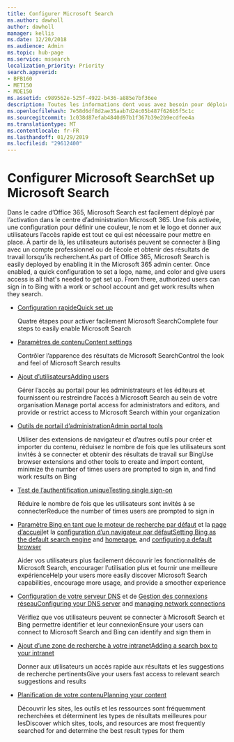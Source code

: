 ```yaml
---
title: Configurer Microsoft Search
ms.author: dawholl
author: dawholl
manager: kellis
ms.date: 12/20/2018
ms.audience: Admin
ms.topic: hub-page
ms.service: mssearch
localization_priority: Priority
search.appverid:
- BFB160
- MET150
- MOE150
ms.assetid: c989562e-525f-4922-b436-a885e7bf36ee
description: Toutes les informations dont vous avez besoin pour déploiement Microsoft Search dans votre organisation
ms.openlocfilehash: 7e58d6df8d2ae35aab7d24c05b487f626b5f5c1c
ms.sourcegitcommit: 1c038d87efab4840d97b1f367b39e2b9ecdfee4a
ms.translationtype: MT
ms.contentlocale: fr-FR
ms.lasthandoff: 01/29/2019
ms.locfileid: "29612400"
---
```

# <a name="set-up-microsoft-search"></a><span data-ttu-id="2b9f8-103">Configurer Microsoft Search</span><span class="sxs-lookup"><span data-stu-id="2b9f8-103">Set up Microsoft Search</span></span>

<span data-ttu-id="2b9f8-p101">Dans le cadre d’Office 365, Microsoft Search est facilement déployé par l’activation dans le centre d’administration Microsoft 365. Une fois activée, une configuration pour définir une couleur, le nom et le logo et donner aux utilisateurs l’accès rapide est tout ce qui est nécessaire pour mettre en place. À partir de là, les utilisateurs autorisés peuvent se connecter à Bing avec un compte professionnel ou de l’école et obtenir des résultats de travail lorsqu’ils recherchent.</span><span class="sxs-lookup"><span data-stu-id="2b9f8-p101">As part of Office 365, Microsoft Search is easily deployed by enabling it in the Microsoft 365 admin center. Once enabled, a quick configuration to set a logo, name, and color and give users access is all that's needed to get set up. From there, authorized users can sign in to Bing with a work or school account and get work results when they search.</span></span>

- [<span data-ttu-id="2b9f8-107">Configuration rapide</span><span class="sxs-lookup"><span data-stu-id="2b9f8-107">Quick set up</span></span>](quick-set-up.md)
    
    <span data-ttu-id="2b9f8-108">Quatre étapes pour activer facilement Microsoft Search</span><span class="sxs-lookup"><span data-stu-id="2b9f8-108">Complete four steps to easily enable Microsoft Search</span></span>

- [<span data-ttu-id="2b9f8-109">Paramètres de contenu</span><span class="sxs-lookup"><span data-stu-id="2b9f8-109">Content settings</span></span>](content-settings.md)
    
    <span data-ttu-id="2b9f8-110">Contrôler l’apparence des résultats de Microsoft Search</span><span class="sxs-lookup"><span data-stu-id="2b9f8-110">Control the look and feel of Microsoft Search results</span></span>
    
- [<span data-ttu-id="2b9f8-111">Ajout d’utilisateurs</span><span class="sxs-lookup"><span data-stu-id="2b9f8-111">Adding users</span></span>](add-users.md)
    
    <span data-ttu-id="2b9f8-112">Gérer l’accès au portail pour les administrateurs et les éditeurs et fournissent ou restreindre l’accès à Microsoft Search au sein de votre organisation.</span><span class="sxs-lookup"><span data-stu-id="2b9f8-112">Manage portal access for administrators and editors, and provide or restrict access to Microsoft Search within your organization</span></span>
    
- [<span data-ttu-id="2b9f8-113">Outils de portail d’administration</span><span class="sxs-lookup"><span data-stu-id="2b9f8-113">Admin portal tools</span></span>](admin-portal-tools.md)
    
    <span data-ttu-id="2b9f8-114">Utiliser des extensions de navigateur et d’autres outils pour créer et importer du contenu, réduisez le nombre de fois que les utilisateurs sont invités à se connecter et obtenir des résultats de travail sur Bing</span><span class="sxs-lookup"><span data-stu-id="2b9f8-114">Use browser extensions and other tools to create and import content, minimize the number of times users are prompted to sign in, and find work results on Bing</span></span>
    
- [<span data-ttu-id="2b9f8-115">Test de l’authentification unique</span><span class="sxs-lookup"><span data-stu-id="2b9f8-115">Testing single sign-on</span></span>](test-single-sign-on.md)
    
    <span data-ttu-id="2b9f8-116">Réduire le nombre de fois que les utilisateurs sont invités à se connecter</span><span class="sxs-lookup"><span data-stu-id="2b9f8-116">Reduce the number of times users are prompted to sign in</span></span>
    
- <span data-ttu-id="2b9f8-117">[Paramètre Bing en tant que le moteur de recherche par défaut](set-default-search-engine.md) et la [page d’accueil](set-default-homepage.md)et la [configuration d’un navigateur par défaut](set-default-browser.md)</span><span class="sxs-lookup"><span data-stu-id="2b9f8-117">[Setting Bing as the default search engine](set-default-search-engine.md) and [homepage](set-default-homepage.md), and [configuring a default browser](set-default-browser.md)</span></span>
    
    <span data-ttu-id="2b9f8-118">Aider vos utilisateurs plus facilement découvrir les fonctionnalités de Microsoft Search, encourager l’utilisation plus et fournir une meilleure expérience</span><span class="sxs-lookup"><span data-stu-id="2b9f8-118">Help your users more easily discover Microsoft Search capabilities, encourage more usage, and provide a smoother experience</span></span>
    
- <span data-ttu-id="2b9f8-119">[Configuration de votre serveur DNS](advanced-dns-configuration.md) et de [Gestion des connexions réseau](manage-network-connections.md)</span><span class="sxs-lookup"><span data-stu-id="2b9f8-119">[Configuring your DNS server](advanced-dns-configuration.md) and [managing network connections](manage-network-connections.md)</span></span>
    
    <span data-ttu-id="2b9f8-120">Vérifiez que vos utilisateurs peuvent se connecter à Microsoft Search et Bing permettre identifier et leur connexion</span><span class="sxs-lookup"><span data-stu-id="2b9f8-120">Ensure your users can connect to Microsoft Search and Bing can identify and sign them in</span></span>

- [<span data-ttu-id="2b9f8-121">Ajout d’une zone de recherche à votre intranet</span><span class="sxs-lookup"><span data-stu-id="2b9f8-121">Adding a search box to your intranet</span></span>](add-a-search-box-to-your-intranet-site.md)

    <span data-ttu-id="2b9f8-122">Donner aux utilisateurs un accès rapide aux résultats et les suggestions de recherche pertinents</span><span class="sxs-lookup"><span data-stu-id="2b9f8-122">Give your users fast access to relevant search suggestions and results</span></span>

- [<span data-ttu-id="2b9f8-123">Planification de votre contenu</span><span class="sxs-lookup"><span data-stu-id="2b9f8-123">Planning your content</span></span>](plan-your-content.md)
    
    <span data-ttu-id="2b9f8-124">Découvrir les sites, les outils et les ressources sont fréquemment recherchées et déterminent les types de résultats meilleures pour les</span><span class="sxs-lookup"><span data-stu-id="2b9f8-124">Discover which sites, tools, and resources are most frequently searched for and determine the best result types for them</span></span>

  

